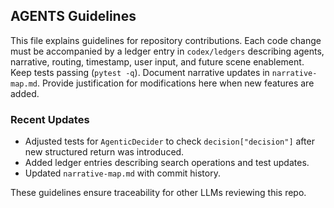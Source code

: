 ## AGENTS Guidelines

This file explains guidelines for repository contributions. Each code change must be accompanied by a ledger entry in `codex/ledgers` describing agents, narrative, routing, timestamp, user input, and future scene enablement. Keep tests passing (`pytest -q`). Document narrative updates in `narrative-map.md`. Provide justification for modifications here when new features are added.

### Recent Updates
- Adjusted tests for `AgenticDecider` to check `decision["decision"]` after new structured return was introduced.
- Added ledger entries describing search operations and test updates.
- Updated `narrative-map.md` with commit history.

These guidelines ensure traceability for other LLMs reviewing this repo.
